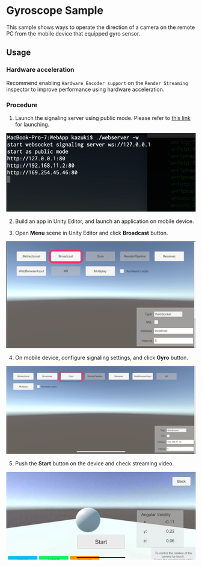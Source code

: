 # Gyroscope Sample

This sample shows ways to operate the direction of a camera on the remote PC from the mobile device that equipped gyro sensor.

## Usage

### Hardware acceleration 

Recommend enabling `Hardware Encoder support` on the `Render Streaming` inspector to improve performance using hardware acceleration.

### Procedure

1) Launch the signaling server using public mode. Please refer to [this link](webapp.md) for launching.

![Launch web server](images/launch_webserver_public_mode.png)

2) Build an app in Unity Editor, and launch an application on mobile device.

3) Open **Menu** scene in Unity Editor and click **Broadcast** button.

![Open Broadcast scene](images/open_broadcast_scene.png)

4) On mobile device, configure signaling settings, and click **Gyro** button.

![Open Gyro scene](images/open_gyro_scene.png)

5) Push the **Start** button on the device and check streaming video.

![Play Gyro sample](images/play_sample_gyro.png)

